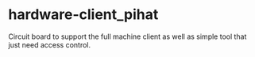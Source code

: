 # hardware-client_pihat
Circuit board to support the full machine client as well as simple tool that just need access control.
